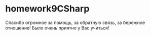 ﻿# homework9CSharp
Спасибо огромное за помощь, за обратную связь, за бережное отношение! Было очень приятно у Вас учиться!
